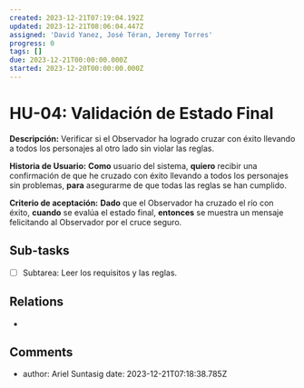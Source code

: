 ```yaml
---
created: 2023-12-21T07:19:04.192Z
updated: 2023-12-21T08:06:04.447Z
assigned: 'David Yanez, José Téran, Jeremy Torres'
progress: 0
tags: []
due: 2023-12-21T00:00:00.000Z
started: 2023-12-20T00:00:00.000Z
---
```


# HU-04: Validación de Estado Final

**Descripción:** Verificar si el Observador ha logrado cruzar con éxito llevando a todos los personajes al otro lado sin violar las reglas.

**Historia de Usuario:** **Como** usuario del sistema, **quiero** recibir una confirmación de que he cruzado con éxito llevando a todos los personajes sin problemas, **para** asegurarme de que todas las reglas se han cumplido.

**Criterio de aceptación:** **Dado** que el Observador ha cruzado el río con éxito, **cuando** se evalúa el estado final, **entonces** se muestra un mensaje felicitando al Observador por el cruce seguro.

## Sub-tasks

- [ ] Subtarea: Leer los requisitos y las reglas.

## Relations

- [](.md)

## Comments

- author: Ariel Suntasig
  date: 2023-12-21T07:18:38.785Z
  
